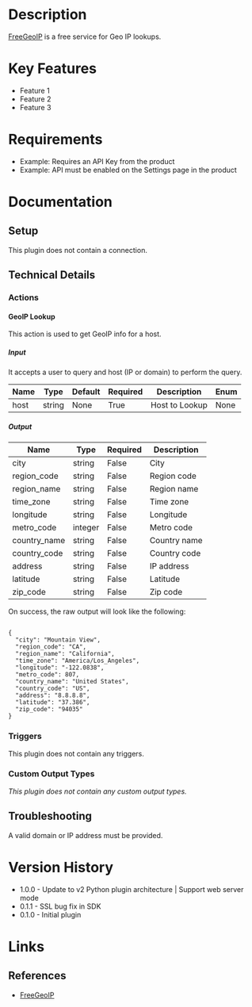 # Description

[FreeGeoIP](https://freegeoip.net/) is a free service for Geo IP lookups.

# Key Features

* Feature 1
* Feature 2
* Feature 3

# Requirements

* Example: Requires an API Key from the product
* Example: API must be enabled on the Settings page in the product

# Documentation

## Setup

This plugin does not contain a connection.

## Technical Details

### Actions

#### GeoIP Lookup

This action is used to get GeoIP info for a host.

##### Input

It accepts a user to query and host (IP or domain) to perform the query.

|Name|Type|Default|Required|Description|Enum|
|----|----|-------|--------|-----------|----|
|host|string|None|True|Host to Lookup|None|

##### Output

|Name|Type|Required|Description|
|----|----|--------|-----------|
|city|string|False|City|
|region_code|string|False|Region code|
|region_name|string|False|Region name|
|time_zone|string|False|Time zone|
|longitude|string|False|Longitude|
|metro_code|integer|False|Metro code|
|country_name|string|False|Country name|
|country_code|string|False|Country code|
|address|string|False|IP address|
|latitude|string|False|Latitude|
|zip_code|string|False|Zip code|

On success, the raw output will look like the following:

```

{
  "city": "Mountain View",
  "region_code": "CA",
  "region_name": "California",
  "time_zone": "America/Los_Angeles",
  "longitude": "-122.0838",
  "metro_code": 807,
  "country_name": "United States",
  "country_code": "US",
  "address": "8.8.8.8",
  "latitude": "37.386",
  "zip_code": "94035"
}

```

### Triggers

This plugin does not contain any triggers.

### Custom Output Types

_This plugin does not contain any custom output types._

## Troubleshooting

A valid domain or IP address must be provided.

# Version History

* 1.0.0 - Update to v2 Python plugin architecture | Support web server mode
* 0.1.1 - SSL bug fix in SDK
* 0.1.0 - Initial plugin

# Links

## References

* [FreeGeoIP](https://freegeoip.net/)

